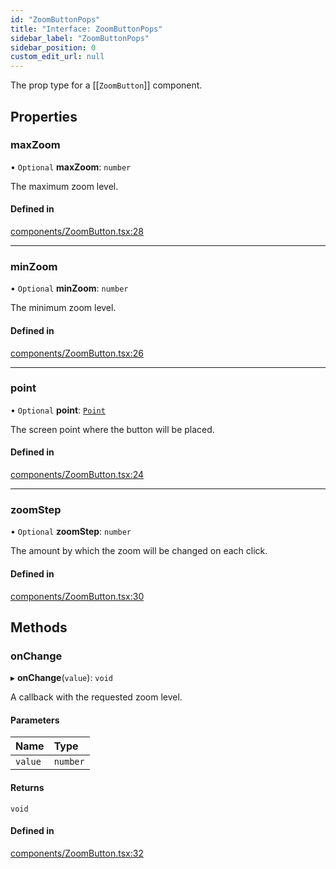 ```yaml
---
id: "ZoomButtonPops"
title: "Interface: ZoomButtonPops"
sidebar_label: "ZoomButtonPops"
sidebar_position: 0
custom_edit_url: null
---
```


The prop type for a [[`ZoomButton`]] component.

## Properties

### maxZoom

• `Optional` **maxZoom**: `number`

The maximum zoom level.

#### Defined in

[components/ZoomButton.tsx:28](https://github.com/rob-blackbourn/jetblack-map/blob/72f04e2/src/components/ZoomButton.tsx#L28)

___

### minZoom

• `Optional` **minZoom**: `number`

The minimum zoom level.

#### Defined in

[components/ZoomButton.tsx:26](https://github.com/rob-blackbourn/jetblack-map/blob/72f04e2/src/components/ZoomButton.tsx#L26)

___

### point

• `Optional` **point**: [`Point`](../modules.md#point)

The screen point where the button will be placed.

#### Defined in

[components/ZoomButton.tsx:24](https://github.com/rob-blackbourn/jetblack-map/blob/72f04e2/src/components/ZoomButton.tsx#L24)

___

### zoomStep

• `Optional` **zoomStep**: `number`

The amount by which the zoom will be changed on each click.

#### Defined in

[components/ZoomButton.tsx:30](https://github.com/rob-blackbourn/jetblack-map/blob/72f04e2/src/components/ZoomButton.tsx#L30)

## Methods

### onChange

▸ **onChange**(`value`): `void`

A callback with the requested zoom level.

#### Parameters

| Name | Type |
| :------ | :------ |
| `value` | `number` |

#### Returns

`void`

#### Defined in

[components/ZoomButton.tsx:32](https://github.com/rob-blackbourn/jetblack-map/blob/72f04e2/src/components/ZoomButton.tsx#L32)
